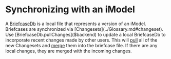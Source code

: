# Synchronizing with an iModel

A [BriefcaseDb]($backend) is a local file that represents a version of an iModel. Briefcases are synchronized via [Changesets](../Glossary.md#changeset). Use [BriefcaseDb.pullChanges]($backend) to update a local BriefcaseDb to incorporate recent changes made by other users. This will [pull](../Glossary.md#pull) all of the new Changesets and [merge](../Glossary.md#merge) them into the briefcase file. If there are any local changes, they are merged with the incoming changes.
